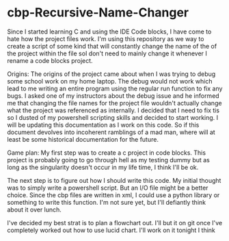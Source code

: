 # cbp-Recursive-Name-Changer
Since I started learning C and using the IDE Code blocks, I have come to hate how the project files work. I'm using this repository as we way to create a script of some kind that will constantly change the name of the of the project within the file soI don't need to mainly change it whenever I rename a code blocks project.

Origins: The origins of the project came about when I was trying to debug some school work on my home laptop. The debug would not work which lead to me writing an entire program using the regular run function to fix any bugs. I asked one of my instructors about the debug issue and he informed me that changing the file names for the project file wouldn't actually change what the project was referenced as internally. I decided that I need to fix tis so I dusted of my powershell scripting skills and decided to start working. I will be updating this documentation as I work on this code. So if this document devolves into incoherent ramblings of a mad man, where will at least be some historical documentation for the future.

Game plan: My first step was to create a c project in code blocks. This project is probably going to go through hell as my testing dummy but as long as the singularity doesn't occur in my life time, I think I'll be ok.

The next step is to figure out how I should write this code. My initial thought was to simply write a powershell script. But an I/O file might be a better choice. Since the cbp files are written in xml, I could use a python library or something to write this function. I'm not sure yet, but I'll defiantly think about it over lunch.

I've decided my best strat is to plan a flowchart out. I'll but it on git once I've completely worked out how to use lucid chart. I'll work on it tonight I think